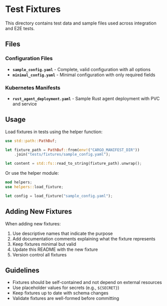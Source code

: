 # Test Fixtures

This directory contains test data and sample files used across integration and E2E tests.

## Files

### Configuration Files

- **`sample_config.yaml`** - Complete, valid configuration with all options
- **`minimal_config.yaml`** - Minimal configuration with only required fields

### Kubernetes Manifests

- **`rust_agent_deployment.yaml`** - Sample Rust agent deployment with PVC and service

## Usage

Load fixtures in tests using the helper function:

```rust
use std::path::PathBuf;

let fixture_path = PathBuf::from(env!("CARGO_MANIFEST_DIR"))
    .join("tests/fixtures/sample_config.yaml");

let content = std::fs::read_to_string(fixture_path).unwrap();
```

Or use the helper module:

```rust
mod helpers;
use helpers::load_fixture;

let config = load_fixture("sample_config.yaml");
```

## Adding New Fixtures

When adding new fixtures:

1. Use descriptive names that indicate the purpose
2. Add documentation comments explaining what the fixture represents
3. Keep fixtures minimal but valid
4. Update this README with the new fixture
5. Version control all fixtures

## Guidelines

- Fixtures should be self-contained and not depend on external resources
- Use placeholder values for secrets (e.g., `${SECRET}`)
- Keep fixtures up to date with schema changes
- Validate fixtures are well-formed before committing
